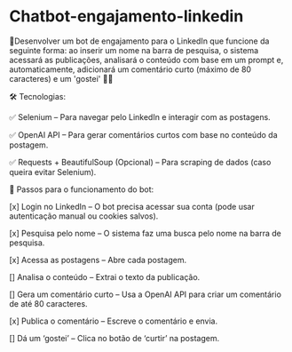 # Chatbot-engajamento-linkedin

🧲Desenvolver um bot de engajamento para o LinkedIn que funcione da seguinte forma: ao inserir um nome na barra de pesquisa, o sistema acessará as publicações, analisará o conteúdo com base em um prompt e, automaticamente, adicionará um comentário curto (máximo de 80 caracteres) e um 'gostei' 👍🏽

🛠 Tecnologias:

✅ Selenium – Para navegar pelo LinkedIn e interagir com as postagens.

✅ OpenAI API – Para gerar comentários curtos com base no conteúdo da postagem.

✅ Requests + BeautifulSoup (Opcional) – Para scraping de dados (caso queira evitar Selenium).

🔧 Passos para o funcionamento do bot:

[x] Login no LinkedIn – O bot precisa acessar sua conta (pode usar autenticação manual ou cookies salvos).

[x] Pesquisa pelo nome – O sistema faz uma busca pelo nome na barra de pesquisa.

[x] Acessa as postagens – Abre cada postagem.

[] Analisa o conteúdo – Extrai o texto da publicação.

[] Gera um comentário curto – Usa a OpenAI API para criar um comentário de até 80 caracteres.

[x] Publica o comentário – Escreve o comentário e envia.

[] Dá um ‘gostei’ – Clica no botão de ‘curtir’ na postagem.

